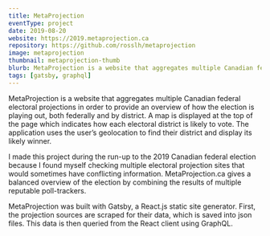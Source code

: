 ```yaml
---
title: MetaProjection
eventType: project
date: 2019-08-20
website: https://2019.metaprojection.ca
repository: https://github.com/rosslh/metaprojection
image: metaprojection
thumbnail: metaprojection-thumb
blurb: MetaProjection is a website that aggregates multiple Canadian federal electoral projections in order to provide an overview of how the election is playing out, both federally and by district.
tags: [gatsby, graphql]
---
```


MetaProjection is a website that aggregates multiple Canadian federal electoral projections in order to provide an overview of how the election is playing out, both federally and by district. A map is displayed at the top of the page which indicates how each electoral district is likely to vote. The application uses the user’s geolocation to find their district and display its likely winner.

I made this project during the run-up to the 2019 Canadian federal election because I found myself checking multiple electoral projection sites that would sometimes have conflicting information. MetaProjection.ca gives a balanced overview of the election by combining the results of multiple reputable poll-trackers.

MetaProjection was built with Gatsby, a React.js static site generator. First, the projection sources are scraped for their data, which is saved into json files. This data is then queried from the React client using GraphQL.